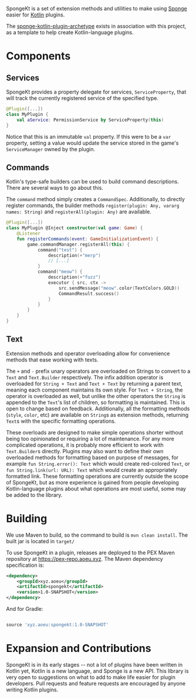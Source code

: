 SpongeKt is a set of extension methods and utilities to make using [Sponge] easier for [Kotlin] plugins.

The [sponge-kotlin-plugin-archetype] exists in association with this project, as a template to help create Kotlin-language plugins.

# Components

## Services

SpongeKt provides a property delegate for services, `ServiceProperty`, that will track the currently registered service of the specified type.

```kotlin
@Plugin([...])
class MyPlugin {
    val aService: PermissionService by ServiceProperty(this)
}
```

Notice that this is an immutable `val` property. If this were to be a `var` property, setting a value would update the service stored in the game's `ServiceManager` owned by the plugin.

## Commands

Kotlin's type-safe builders can be used to build command descriptions. There are several ways to go about this.

The `command` method simply creates a `CommandSpec`. Additionally, to directly register commands, the builder methods `register(plugin: Any, vararg names: String)` and `registerAll(plugin: Any)` are available.

```kotlin
@Plugin([...])
class MyPlugin @Inject constructor(val game: Game) {
    @Listener
    fun registerCommands(event: GameInitializationEvent) {
        game.commandManager.registerAll(this) {
            command("test") {
                description(+"merp")
                // [...]
            }
            command("meow") {
                description(+"fuzz")
                executor { src, ctx -> 
                    src.sendMessage("meow".color(TextColors.GOLD))
                    CommandResult.success()
                }
            }
        }
    }
}
```

## Text

Extension methods and operator overloading allow for convenience methods that ease working with texts.

The `+` and `-` prefix unary operators are overloaded on Strings to convert to a `Text` and `Text.Builder` respectively. The infix addition operator is overloaded for `String + Text` and `Text + Text` by returning a parent text, meaning each component maintains its own style. For `Text + String`, the operator is overloaded as well, but unlike the other operators the `String` is appended to the `Text`'s list of children, so formatting is maintained. This is open to change based on feedback. Additionally, all the formatting methods (`style`, `color`, etc) are available on `String`s as extension methods, returning `Text`s with the specific formatting operations.

These overloads are designed to make simple operations shorter without being too opinionated or requiring a lot of maintenance. For any more complicated operations, it is probably more efficient to work with `Text.Builder`s directly. Plugins may also want to define their own overloaded methods for formatting based on purpose of messages, for example `fun String.error(): Text` which would create red-colored `Text`, or `fun String.link(url: URL): Text` which would create an appropriately formatted link. These formatting operations are currently outside the scope of SpongeKt, but as more experience is gained from people developing Kotlin-language plugins about what operations are most useful, some may be added to the library.

# Building

We use Maven to build, so the command to build is `mvn clean install`. The built jar is located in `target/`

To use SpongeKt in a plugin, releases are deployed to the PEX Maven repository at https://pex-repo.aoeu.xyz. The Maven dependency specification is:

```xml
<dependency>
    <groupId>xyz.aoeu</groupId>
    <artifactId>spongekt</artifactId>
    <version>1.0-SNAPSHOT</version>
</dependency>
```

And for Gradle:

```groovy

source 'xyz.aoeu:spongekt:1.0-SNAPSHOT'
```



# Expansion and Contributions

SpongeKt is in its early stages -- not a lot of plugins have been written in Kotlin yet, Kotlin is a new language, and Sponge is a new API. This library is very open to suggestions on what to add to make life easier for plugin developers. Pull requests and feature requests are encouraged by anyone writing Kotlin plugins.

[Sponge]: https://spongepowered.org
[Kotlin]: https://kotlinlang.org
[sponge-kotlin-plugin-archetype]: https://github.com/zml2008/sponge-kotlin-plugin-archetype
